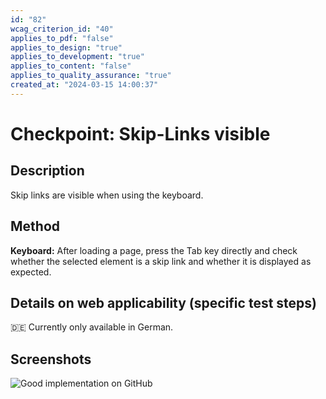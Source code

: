 ```yaml
---
id: "82"
wcag_criterion_id: "40"
applies_to_pdf: "false"
applies_to_design: "true"
applies_to_development: "true"
applies_to_content: "false"
applies_to_quality_assurance: "true"
created_at: "2024-03-15 14:00:37"
---
```


# Checkpoint: Skip-Links visible

## Description

Skip links are visible when using the keyboard.

## Method

**Keyboard:** After loading a page, press the Tab key directly and check whether the selected element is a skip link and whether it is displayed as expected.

## Details on web applicability (specific test steps)

🇩🇪 Currently only available in German.

## Screenshots

![Good implementation on GitHub](images/good-implementation-on-github.png)